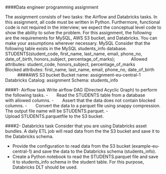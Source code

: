 ####Data engineer programming assignment

The assignment consists of two tasks: the Airflow and Databricks tasks. In this
assignment, all code must be written in Python. Furthermore, functional code is not
required in the interview; we expect the conceptual level code to show the ability to solve the
problem.
For this assignment, the following are the requirements for MySQL, AWS S3 bucket, and
Databricks. You can make your assumptions wherever necessary.
MySQL
Consider that the following table exists in the MySQL students_info
database.
STUDENTS(student_code, first_name, last_name, email, phone_no,
date_of_birth, honors_subject, percentage_of_marks);
            Allowed attributes: student_code, honors_subject, percentage_of_marks
            Blocked attributes: first_name, last_name, email, phone_no, date_of_birth
         
####AWS S3 bucket
Bucket name: assignment-eu-central-1
Databricks
Catalog: assignment
Schema: students_info

####1- Airflow task
Write airflow DAG (Directed Acyclic Graph) to perform the following tasks.
-       Read the STUDENTS table from a database with allowed columns.
-       Assert that the data does not contain blocked columns.
-       Convert the data to a parquet file using snappy compression. The output file
name will be STUDENTS.parquet.
-       Upload STUDENTS.parquetfile to the S3 bucket.

####2- Databricks task
Consider that you are using Databricks asset bundles. A daily ETL job will read data
from the the S3 bucket and save it to the Databricks schema.
- Provide the configuration to read data from the S3 bucket (example-eu-central-1)
and save the data to the Databricks schema (students_info).
- Create a Python notebook to read the STUDENTS.parquet file and save it
to students_info schema in the student table. For this purpose, Databricks DLT
should be used.
